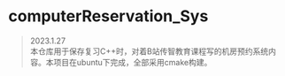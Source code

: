 # computerReservation_Sys
> 2023.1.27  
本仓库用于保存复习C++时，对着B站传智教育课程写的机房预约系统内容。本项目在ubuntu下完成，全部采用cmake构建。
